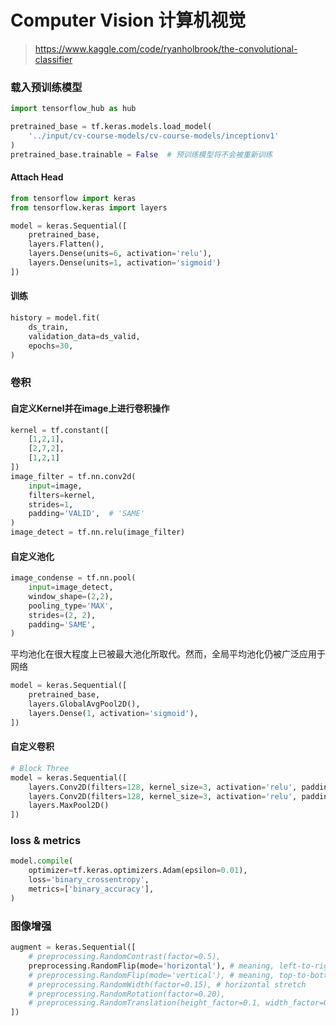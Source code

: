 # Computer Vision 计算机视觉

> https://www.kaggle.com/code/ryanholbrook/the-convolutional-classifier

### 载入预训练模型

```Python
import tensorflow_hub as hub

pretrained_base = tf.keras.models.load_model(
    '../input/cv-course-models/cv-course-models/inceptionv1'
)
pretrained_base.trainable = False  # 预训练模型将不会被重新训练
```

#### Attach Head

```Python
from tensorflow import keras
from tensorflow.keras import layers

model = keras.Sequential([
    pretrained_base,
    layers.Flatten(),
    layers.Dense(units=6, activation='relu'),
    layers.Dense(units=1, activation='sigmoid')
])

```

#### 训练

```Python
history = model.fit(
    ds_train,
    validation_data=ds_valid,
    epochs=30,
)
```

### 卷积

#### 自定义Kernel并在image上进行卷积操作

```Python
kernel = tf.constant([
    [1,2,1],
    [2,7,2],
    [1,2,1]    
])
image_filter = tf.nn.conv2d(
    input=image,
    filters=kernel,
    strides=1,
    padding='VALID',  # 'SAME'
)
image_detect = tf.nn.relu(image_filter)
```

#### 自定义池化

```Python
image_condense = tf.nn.pool(
    input=image_detect,
    window_shape=(2,2),
    pooling_type='MAX',
    strides=(2, 2),
    padding='SAME',
)
```

平均池化在很大程度上已被最大池化所取代。然而，全局平均池化仍被广泛应用于网络

```Python
model = keras.Sequential([
    pretrained_base,
    layers.GlobalAvgPool2D(),
    layers.Dense(1, activation='sigmoid'),
])
```

#### 自定义卷积

```Python
# Block Three
model = keras.Sequential([
    layers.Conv2D(filters=128, kernel_size=3, activation='relu', padding='same'),
    layers.Conv2D(filters=128, kernel_size=3, activation='relu', padding='same'),
    layers.MaxPool2D()
])
```

### loss & metrics

```Python
model.compile(
    optimizer=tf.keras.optimizers.Adam(epsilon=0.01),
    loss='binary_crossentropy',
    metrics=['binary_accuracy'],
)
```

### 图像增强

```Python
augment = keras.Sequential([
    # preprocessing.RandomContrast(factor=0.5),
    preprocessing.RandomFlip(mode='horizontal'), # meaning, left-to-right
    # preprocessing.RandomFlip(mode='vertical'), # meaning, top-to-bottom
    # preprocessing.RandomWidth(factor=0.15), # horizontal stretch
    # preprocessing.RandomRotation(factor=0.20),
    # preprocessing.RandomTranslation(height_factor=0.1, width_factor=0.1),
])
```

